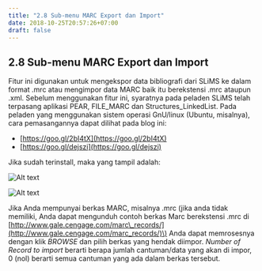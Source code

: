 ```yaml
---
title: "2.8 Sub-menu MARC Export dan Import"
date: 2018-10-25T20:57:26+07:00
draft: false
---
```


## 2.8 Sub-menu MARC Export dan Import

Fitur ini digunakan untuk mengekspor data bibliografi dari SLiMS ke dalam format .mrc atau mengimpor data MARC baik itu berekstensi .mrc ataupun .xml. Sebelum menggunakan fitur ini, syaratnya pada peladen SLiMS telah terpasang aplikasi PEAR, FILE\_MARC dan Structures\_LinkedList. Pada peladen yang menggunakan sistem operasi GnU/linux \(Ubuntu, misalnya\), cara pemasangannya dapat dilihat pada blog ini:

* [https://goo.gl/2bI4tX](https://goo.gl/2bI4tX)
* [https://goo.gl/dejszi](https://goo.gl/dejszi)

Jika sudah terinstall, maka yang tampil adalah:

![Alt text](/assets/02_bibliography_marc_export.png)

![Alt text](/assets/02_bibliography_marc_import.png)

Jika Anda mempunyai berkas MARC, misalnya .mrc \(jika anda tidak memiliki, Anda dapat mengunduh contoh berkas Marc berekstensi .mrc di [http://www.gale.cengage.com/marc\_records/](http://www.gale.cengage.com/marc_records/)\) Anda dapat memrosesnya dengan klik _BROWSE_ dan pilih berkas yang hendak diimpor. _Number of Record to import_ berarti berapa jumlah cantuman/data yang akan di impor, 0 \(nol\) berarti semua cantuman yang ada dalam berkas tersebut.
